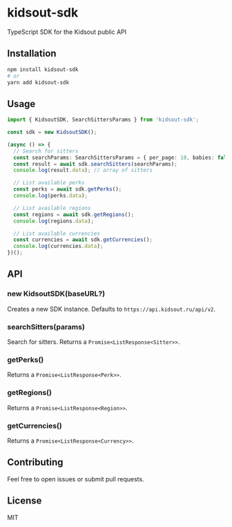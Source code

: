 # kidsout-sdk

TypeScript SDK for the Kidsout public API

## Installation

```bash
npm install kidsout-sdk
# or
yarn add kidsout-sdk
```

## Usage

```ts
import { KidsoutSDK, SearchSittersParams } from 'kidsout-sdk';

const sdk = new KidsoutSDK();

(async () => {
  // Search for sitters
  const searchParams: SearchSittersParams = { per_page: 10, babies: false };
  const result = await sdk.searchSitters(searchParams);
  console.log(result.data); // array of sitters

  // List available perks
  const perks = await sdk.getPerks();
  console.log(perks.data);

  // List available regions
  const regions = await sdk.getRegions();
  console.log(regions.data);

  // List available currencies
  const currencies = await sdk.getCurrencies();
  console.log(currencies.data);
})();
```

## API

### new KidsoutSDK(baseURL?)

Creates a new SDK instance. Defaults to `https://api.kidsout.ru/api/v2`.

### searchSitters(params)

Search for sitters. Returns a `Promise<ListResponse<Sitter>>`.

### getPerks()

Returns a `Promise<ListResponse<Perk>>`.

### getRegions()

Returns a `Promise<ListResponse<Region>>`.

### getCurrencies()

Returns a `Promise<ListResponse<Currency>>`.

## Contributing

Feel free to open issues or submit pull requests.

## License

MIT